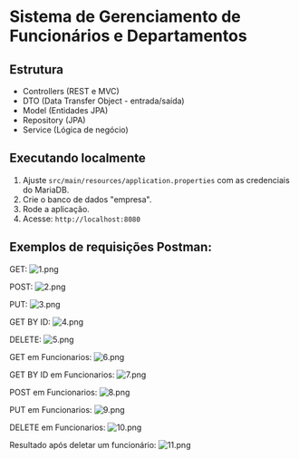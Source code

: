 # Sistema de Gerenciamento de Funcionários e Departamentos

## Estrutura
- Controllers (REST e MVC)
- DTO (Data Transfer Object - entrada/saída)
- Model (Entidades JPA)
- Repository (JPA)
- Service (Lógica de negócio)

## Executando localmente

1. Ajuste `src/main/resources/application.properties` com as credenciais do MariaDB.
2. Crie o banco de dados "empresa".
3. Rode a aplicação.
4. Acesse: `http://localhost:8080`

## Exemplos de requisições Postman:
GET:
![1.png](assets/1.png)

POST:
![2.png](assets/2.png)

PUT:
![3.png](assets/3.png)

GET BY ID:
![4.png](assets/4.png)

DELETE:
![5.png](assets/5.png)

GET em Funcionarios:
![6.png](assets/6.png)

GET BY ID em Funcionarios:
![7.png](assets/7.png)

POST em Funcionarios:
![8.png](assets/8.png)

PUT em Funcionarios:
![9.png](assets/9.png)

DELETE em Funcionarios:
![10.png](assets/10.png)

Resultado após deletar um funcionário:
![11.png](assets/11.png)
